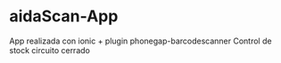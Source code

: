 # aidaScan-App

App realizada con ionic + plugin phonegap-barcodescanner
Control de stock circuito cerrado